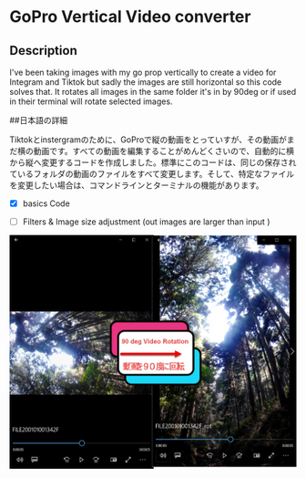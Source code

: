 # GoPro Vertical Video converter 

## Description
<p> I've been taking images with my go prop vertically to create a video for Integram and Tiktok but sadly the images are still horizontal so this code solves that. It rotates all images in the same folder it's in by 90deg or if used in their terminal will rotate selected images. </p>

##日本語の詳細
<p>Tiktokとinstergramのために、GoProで縦の動画をとっていすが、その動画がまだ横の動画です。すべての動画を編集することがめんどくさいので、自動的に横から縦へ変更するコードを作成しました。標準にこのコードは、同じの保存されているフォルダの動画のファイルをすべて変更します。そして、特定なファイルを変更したい場合は、コマンドラインとターミナルの機能があります。</p>

</p>

* [x] basics Code
* [ ] Filters & Image size adjustment (out images are larger than input )


 
<img src="Example.jpg" width="600">